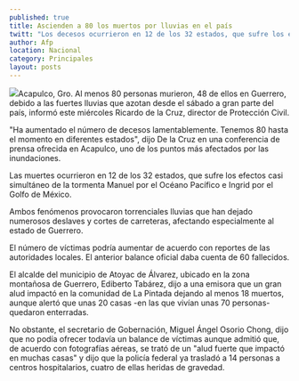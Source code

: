 ```yaml
---
published: true
title: Ascienden a 80 los muertos por lluvias en el país
twitt: "Los decesos ocurrieron en 12 de los 32 estados, que sufre los efectos casi simultáneo de la tormenta 'Manuel' por el Océano Pacífico e 'Ingrid' por el Golfo de México."
author: Afp
location: Nacional
category: Principales
layout: posts
---
```


![](http://i.imgur.com/7mjVwEwm.jpg)Acapulco, Gro. Al menos 80 personas murieron, 48 de ellos en Guerrero, debido a las fuertes lluvias que azotan desde el sábado a gran parte del país, informó este miércoles Ricardo de la Cruz, director de Protección Civil.

"Ha aumentado el número de decesos lamentablemente. Tenemos 80 hasta el momento en diferentes estados", dijo De la Cruz en una conferencia de prensa ofrecida en Acapulco, uno de los puntos más afectados por las inundaciones.

Las muertes ocurrieron en 12 de los 32 estados, que sufre los efectos casi simultáneo de la tormenta Manuel por el Océano Pacífico e Ingrid por el Golfo de México.

Ambos fenómenos provocaron torrenciales lluvias que han dejado numerosos deslaves y cortes de carreteras, afectando especialmente al estado de Guerrero.

El número de víctimas podría aumentar de acuerdo con reportes de las autoridades locales. El anterior balance oficial daba cuenta de 60 fallecidos.

El alcalde del municipio de Atoyac de Álvarez, ubicado en la zona montañosa de Guerrero, Ediberto Tabárez, dijo a una emisora que un gran alud impactó en la comunidad de La Pintada dejando al menos 18 muertos, aunque alertó que unas 20 casas -en las que vivían unas 70 personas- quedaron enterradas.

No obstante, el secretario de Gobernación, Miguel Ángel Osorio Chong, dijo que no podía ofrecer todavía un balance de víctimas aunque admitió que, de acuerdo con fotografías aéreas, se trató de un "alud fuerte que impactó en muchas casas" y dijo que la policía federal ya trasladó a 14 personas a centros hospitalarios, cuatro de ellas heridas de gravedad.
